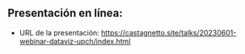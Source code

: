 ## Presentación en línea:

- URL de la presentación: https://castagnetto.site/talks/20230601-webinar-dataviz-upch/index.html